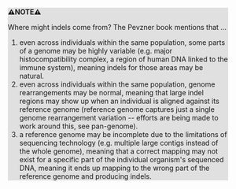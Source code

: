 <div style="margin:2em; background-color: #e0e0e0;">

<strong>⚠️NOTE️️️⚠️</strong>

Where might indels come from? The Pevzner book mentions that ...

1. even across individuals within the same population, some parts of a genome may be highly variable (e.g. major histocompatibility complex, a region of human DNA linked to the immune system), meaning indels for those areas may be natural.
2. even across individuals within the same population, genome rearrangements may be normal, meaning that large indel regions may show up when an individual is aligned against its reference genome (reference genome captures just a single genome rearrangement variation -- efforts are being made to work around this, see pan-genome).
3. a reference genome may be incomplete due to the limitations of sequencing technology (e.g. multiple large contigs instead of the whole genome), meaning that a correct mapping may not exist for a specific part of the individual organism's sequenced DNA, meaning it ends up mapping to the wrong part of the reference genome and producing indels.
</div>

